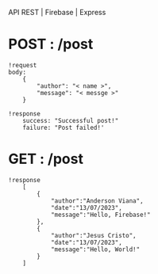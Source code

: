  API REST |  Firebase | Express

# POST : /post
    !request
    body:
        {
            "author": "< name >",
            "message": "< messge >"
        }
    
    !response
        success: "Successful post!"
        failure: "Post failed!'

# GET : /post
    !response
        [
            {
                "author":"Anderson Viana",
                "date":"13/07/2023",
                "message":"Hello, Firebase!"
            },
            {
                "author":"Jesus Cristo",
                "date":"13/07/2023",
                "message":"Hello, World!"
            }
        ]